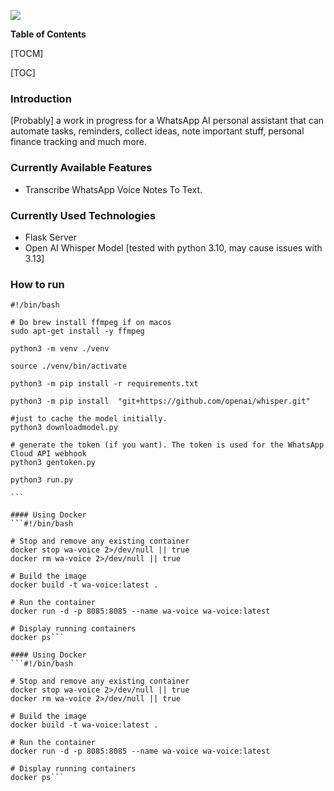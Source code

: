 
![](https://clarence.engineer/storage/2024/07/cropped-Frame-9-192x192.png)

**Table of Contents**

[TOCM]

[TOC]

### Introduction

[Probably] a work in progress for a WhatsApp AI personal assistant that can automate tasks, reminders, collect ideas, note important stuff, personal finance tracking and much more.

### Currently Available Features

- Transcribe WhatsApp Voice Notes To Text.

### Currently Used Technologies

- Flask Server
- Open AI Whisper Model [tested with python 3.10, may cause issues with 3.13]

### How to run

````
#!/bin/bash

# Do brew install ffmpeg if on macos
sudo apt-get install -y ffmpeg 

python3 -m venv ./venv

source ./venv/bin/activate

python3 -m pip install -r requirements.txt

python3 -m pip install  "git+https://github.com/openai/whisper.git"

#just to cache the model initially.
python3 downloadmodel.py 

# generate the token (if you want). The token is used for the WhatsApp Cloud API webhook
python3 gentoken.py 

python3 run.py

```

#### Using Docker
```#!/bin/bash

# Stop and remove any existing container
docker stop wa-voice 2>/dev/null || true
docker rm wa-voice 2>/dev/null || true

# Build the image
docker build -t wa-voice:latest .

# Run the container
docker run -d -p 8085:8085 --name wa-voice wa-voice:latest

# Display running containers
docker ps```

#### Using Docker
```#!/bin/bash

# Stop and remove any existing container
docker stop wa-voice 2>/dev/null || true
docker rm wa-voice 2>/dev/null || true

# Build the image
docker build -t wa-voice:latest .

# Run the container
docker run -d -p 8085:8085 --name wa-voice wa-voice:latest

# Display running containers
docker ps```
